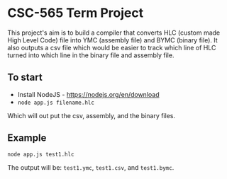 # CSC-565 Term Project

This project's aim is to build a compiler that converts HLC (custom made High Level Code) file into YMC (assembly file) and BYMC (binary file). It also outputs a csv file which would be easier to track which line of HLC turned into which line in the binary file and assembly file.

## To start

- Install NodeJS - https://nodejs.org/en/download
- `node app.js filename.hlc`

Which will out put the csv, assembly, and the binary files.

## Example

```
node app.js test1.hlc
```

The output will be: `test1.ymc`, `test1.csv`, and `test1.bymc`.
